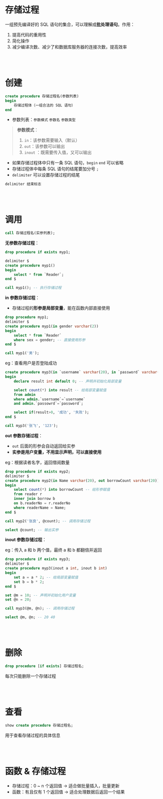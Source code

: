 # 存储过程

一组预先编译好的 SQL 语句的集合，可以理解成**批处理语句**。作用：

1. 提高代码的重用性
2. 简化操作
3. 减少编译次数、减少了和数据库服务器的连接次数，提高效率

<br><br>

# 创建

```sql
create procedure 存储过程名(参数列表)
begin
	存储过程体（一组合法的 SQL 语句）
end
```

-   参数列表：`参数模式` `参数名` `参数类型`

> **参数模式**：
>
> 1. `in`：该参数需要输入（默认）
> 2. `out`：该参数可以输出
> 3. `inout` ：既需要传入值，又可以输出

-   如果存储过程体中只有一条 SQL 语句，`begin` `end` 可以省略
-   存储过程体中每条 SQL 语句的结尾要加分号 `;`
-   `delimiter` 可以设置存储过程的结尾

```sql
delimiter 结束标志
```

<br><br>

# 调用

```sql
call 存储过程名(实参列表);
```

**无参数存储过程**：

```sql
drop procedure if exists myp1;

delimiter $
create procedure myp1()
begin
	select * from `Reader`;
end $

call myp1(); -- 执行存储过程
```

**in 参数存储过程**：

-   存储过程的**形参是局部变量**，能在函数内部直接使用

```sql
drop procedure myp1;
delimiter $
create procedure myp1(in gender varchar(2))
begin
	select * from `Reader`
    where sex = gender; -- 直接使用形参
end $

call myp1('男');
```

eg：查看用户是否登陆成功

```sql
create procedure myp3(in `username` varchar(20), in `password` varchar(20))
begin
	declare result int default 0; -- 声明并初始化局部变量

	select count(*) into result -- 给局部变量赋值
	from admin
	where admin.`username`=`username`
	and admin.`passowrd`=`password`;

	select if(result>0, '成功', '失败');
end $

call myp3('张飞', '123');
```

**out 参数存储过程**：

-   `out` 后面的形参会自动返回给实参
-   **实参是用户变量，不用显示声明，可以直接使用**

eg：根据读者名字，返回借阅数量

```sql
drop procedure if exists myp2;
delimiter $
create procedure myp2(in Name varchar(20), out borrowCount varchar(20))
begin
	select count(*) into borrowCount -- 给形参赋值
    from reader r
    inner join borrow b
    on b.readerNo = r.readerNo
    where readerName = Name;
end $

call myp2('张良', @count); -- 调用存储过程

select @count; -- 输出实参
```

**inout 参数存储过程**：

eg：传入 a 和 b 两个值，最终 a 和 b 都翻倍并返回

```sql
drop procedure if exists myp3;
delimiter $
create procedure myp3(inout a int, inout b int)
begin
	set a = a * 2; -- 给局部变量赋值
	set b = b * 2;
end $

set @m = 10; -- 声明并初始化用户变量
set @n = 20;

call myp3(@m, @n); -- 调用存储过程

select @m, @n; -- 20 40
```

<br><br>

# 删除

```sql
drop procedure [if exists] 存储过程名;
```

每次只能删除一个存储过程

<br><br>

# 查看

```sql
show create procedure 存储过程名;
```

用于查看存储过程的具体信息

<br><br>

# 函数 & 存储过程

-   存储过程：0 ~ n 个返回值 → 适合做批量插入，批量更新
-   函数：有且仅有 1 个返回值 → 适合处理数据后返回一个结果

<br>
